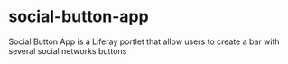 # social-button-app
Social Button App is a Liferay portlet that allow users to create a bar with several social networks buttons
